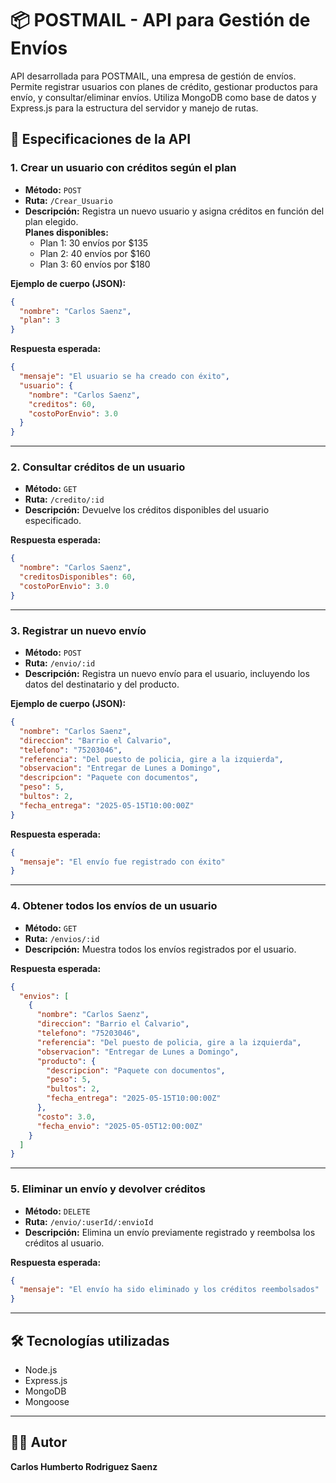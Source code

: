 # 📦 POSTMAIL - API para Gestión de Envíos

API desarrollada para POSTMAIL, una empresa de gestión de envíos. Permite registrar usuarios con planes de crédito, gestionar productos para envío, y consultar/eliminar envíos. Utiliza MongoDB como base de datos y Express.js para la estructura del servidor y manejo de rutas.

## 🔗 Especificaciones de la API

### 1. Crear un usuario con créditos según el plan
- **Método:** `POST`  
- **Ruta:** `/Crear_Usuario`  
- **Descripción:** Registra un nuevo usuario y asigna créditos en función del plan elegido.  
  **Planes disponibles:**
  - Plan 1: 30 envíos por $135
  - Plan 2: 40 envíos por $160
  - Plan 3: 60 envíos por $180

**Ejemplo de cuerpo (JSON):**
```json
{
  "nombre": "Carlos Saenz",
  "plan": 3
}
```

**Respuesta esperada:**
```json
{
  "mensaje": "El usuario se ha creado con éxito",
  "usuario": {
    "nombre": "Carlos Saenz",
    "creditos": 60,
    "costoPorEnvio": 3.0
  }
}
```

---

### 2. Consultar créditos de un usuario
- **Método:** `GET`  
- **Ruta:** `/credito/:id`  
- **Descripción:** Devuelve los créditos disponibles del usuario especificado.

**Respuesta esperada:**
```json
{
  "nombre": "Carlos Saenz",
  "creditosDisponibles": 60,
  "costoPorEnvio": 3.0
}
```

---

### 3. Registrar un nuevo envío
- **Método:** `POST`  
- **Ruta:** `/envio/:id`  
- **Descripción:** Registra un nuevo envío para el usuario, incluyendo los datos del destinatario y del producto.

**Ejemplo de cuerpo (JSON):**
```json
{
  "nombre": "Carlos Saenz",
  "direccion": "Barrio el Calvario",
  "telefono": "75203046",
  "referencia": "Del puesto de policia, gire a la izquierda",
  "observacion": "Entregar de Lunes a Domingo",
  "descripcion": "Paquete con documentos",
  "peso": 5,
  "bultos": 2,
  "fecha_entrega": "2025-05-15T10:00:00Z"
}
```

**Respuesta esperada:**
```json
{
  "mensaje": "El envío fue registrado con éxito"
}
```

---

### 4. Obtener todos los envíos de un usuario
- **Método:** `GET`  
- **Ruta:** `/envios/:id`  
- **Descripción:** Muestra todos los envíos registrados por el usuario.

**Respuesta esperada:**
```json
{
  "envios": [
    {
      "nombre": "Carlos Saenz",
      "direccion": "Barrio el Calvario",
      "telefono": "75203046",
      "referencia": "Del puesto de policia, gire a la izquierda",
      "observacion": "Entregar de Lunes a Domingo",
      "producto": {
        "descripcion": "Paquete con documentos",
        "peso": 5,
        "bultos": 2,
        "fecha_entrega": "2025-05-15T10:00:00Z"
      },
      "costo": 3.0,
      "fecha_envio": "2025-05-05T12:00:00Z"
    }
  ]
}
```

---

### 5. Eliminar un envío y devolver créditos
- **Método:** `DELETE`  
- **Ruta:** `/envio/:userId/:envioId`  
- **Descripción:** Elimina un envío previamente registrado y reembolsa los créditos al usuario.

**Respuesta esperada:**
```json
{
  "mensaje": "El envío ha sido eliminado y los créditos reembolsados"
}
```

---


## 🛠️ Tecnologías utilizadas

- Node.js  
- Express.js  
- MongoDB  
- Mongoose  

---

## 👨‍💻 Autor

**Carlos Humberto Rodriguez Saenz**
